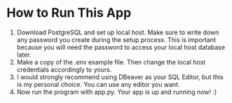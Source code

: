 # How to Run This App

1. Download PostgreSQL and set up local host. Make sure to write down any password you create during the setup process.
This is important because you will need the password to access your local host database later.
2. Make a copy of the .env example file. Then change the local host credentials accordingly to yours.
3. I would strongly recommend using DBeaver as your SQL Editor, but this is my personal choice. You can use any editor you want.
4. Now run the program with app.py. Your app is up and running now! :)


